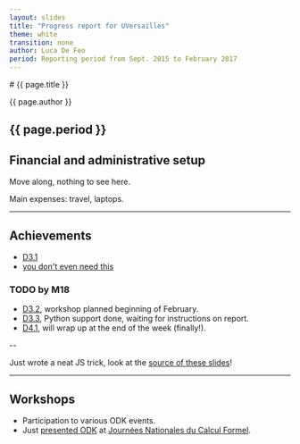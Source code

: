 ```yaml
---
layout: slides
title: "Progress report for UVersailles"
theme: white
transition: none
author: Luca De Feo
period: Reporting period from Sept. 2015 to February 2017
---
```


<section data-markdown data-separator="^---\n" data-separator-vertical="^--\n">
# {{ page.title }}

{{ page.author }}

{{ page.period }}
---

## Financial and administrative setup

Move along, nothing to see here.

Main expenses: travel, laptops.

---

## Achievements

- [D3.1](#58)
- [you don't even need this](#43)


### TODO by M18

- [D3.2](#61), workshop planned beginning of February.
- [D3.3](#62), Python support done, waiting for instructions on report.
- [D4.1](#83), will wrap up at the end of the week (finally!).

--

Just wrote a neat JS trick, look at the
[source of these slides](https://github.com/OpenDreamKit/OpenDreamKit.github.io/blame/master/meetings/2017-01-19-EdinburghSteeringCommittee/ProgressReports/UVersailles.md#L28)!

---

## Workshops

- Participation to various ODK events.
- Just [presented ODK](http://defeo.lu/) at
  [Journées Nationales du Calcul Formel](https://jncf2017.lip6.fr/).


</section>
